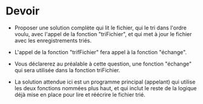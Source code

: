 # Devoir

- Proposer une solution complète qui lit le fichier, qui le tri dans l'ordre voulu, avec l'appel de la fonction "triFichier", et qui met à jour le fichier avec les enregistrements triés. 

- L'appel de la fonction "trifFichier" fera appel à la fonction "échange".

- Vous déclarerez au préalable à cette question, une fonction "échange" qui sera utilisée dans la fonction triFichier.

- La solution attendue ici est un programme principal (appelant) qui utilise les deux fonctions nommées plus haut, et qui inclut le reste de la logique déjà mise en place pour lire et réécrire le fichier trié.
